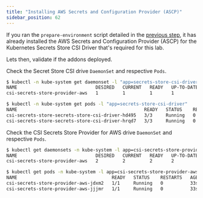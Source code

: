 ```yaml
---
title: "Installing AWS Secrets and Configuration Provider (ASCP)"
sidebar_position: 62
---
```


If you ran the `prepare-environment` script detailed in the [previous step](index.md), it has already installed the AWS Secrets and Configuration Provider (ASCP) for the Kubernetes Secrets Store CSI Driver that's required for this lab.

Lets then, validate if the addons deployed.

Check the Secret Store CSI drive `DaemonSet` and respective `Pods`.

```bash
$ kubectl -n kube-system get daemonset -l "app=secrets-store-csi-driver"
NAME                             DESIRED   CURRENT   READY   UP-TO-DATE   AVAILABLE   NODE SELECTOR            AGE
csi-secrets-store-provider-aws   1         1         1       1            1           kubernetes.io/os=linux   34s
```

```bash
$ kubectl -n kube-system get pods -l "app=secrets-store-csi-driver"
NAME                                               READY   STATUS    RESTARTS   AGE
csi-secrets-store-secrets-store-csi-driver-hd495   3/3     Running   0          39s
csi-secrets-store-secrets-store-csi-driver-hrqd7   3/3     Running   0          39s
```

Check the CSI Secrets Store Provider for AWS drive `DaemonSet` and respective `Pods`.

```bash
$ kubectl get daemonsets -n kube-system -l app=csi-secrets-store-provider-aws
NAME                             DESIRED   CURRENT   READY   UP-TO-DATE   AVAILABLE   NODE SELECTOR            AGE
csi-secrets-store-provider-aws   2         2         2       2            2           kubernetes.io/os=linux   29s
```

```bash
$ kubectl get pods -n kube-system -l app=csi-secrets-store-provider-aws
NAME                                   READY   STATUS    RESTARTS   AGE
csi-secrets-store-provider-aws-jdxm2   1/1     Running   0          33s
csi-secrets-store-provider-aws-jjjmr   1/1     Running   0          33s
```
